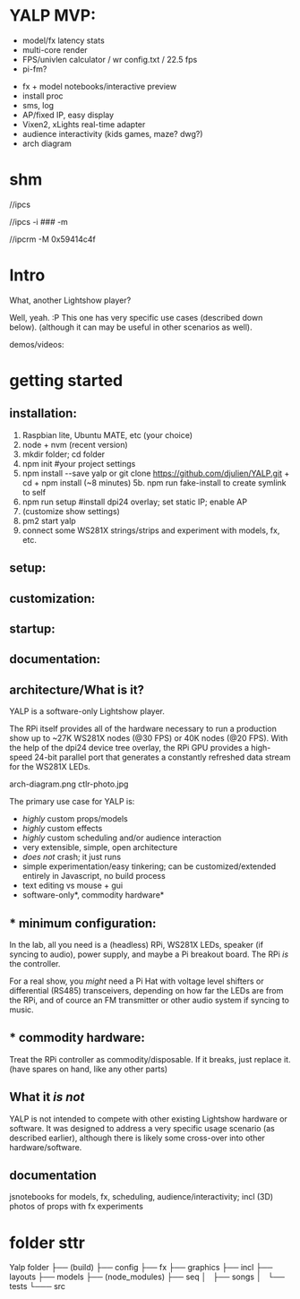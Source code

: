 # YALP MVP:
* model/fx latency stats
* multi-core render
* FPS/univlen calculator / wr config.txt / 22.5 fps
* pi-fm?
- fx + model notebooks/interactive preview
- install proc
- sms, log
- AP/fixed IP, easy display
- Vixen2, xLights real-time adapter
- audience interactivity (kids games, maze? dwg?)
- arch diagram

# shm
//ipcs

//ipcs -i ### -m

//ipcrm -M 0x59414c4f


# Intro
What, another Lightshow player?

Well, yeah. :P  This one has very specific use cases (described down below).  (although it can may be useful in other scenarios as well).

demos/videos:

# getting started
## installation:
1. Raspbian lite, Ubuntu MATE, etc (your choice)
2. node + nvm (recent version)
3. mkdir folder; cd folder
4. npm init  #your project settings
5. npm install --save yalp
  or git clone https://github.com/djulien/YALP.git + cd + npm install (~8 minutes)
5b. npm run fake-install to create symlink to self
6. npm run setup  #install dpi24 overlay; set static IP; enable AP
7. (customize show settings)
8. pm2 start yalp
9. connect some WS281X strings/strips and experiment with models, fx, etc.

## setup:
## customization:
## startup:
## documentation:


## architecture/What is it?
YALP is a software-only Lightshow player.

The RPi itself provides all of the hardware necessary to run a production show up to ~27K WS281X nodes (@30 FPS) or 40K nodes (@20 FPS).  With the help of the dpi24 device tree overlay, the RPi GPU provides a high-speed 24-bit parallel port that generates a constantly refreshed data stream for the WS281X LEDs.

arch-diagram.png
ctlr-photo.jpg

The primary use case for YALP is:
- *highly* custom props/models
- *highly* custom effects
- *highly* custom scheduling and/or audience interaction
- very extensible, simple, open architecture
- *does not* crash; it just runs
- simple experimentation/easy tinkering; can be customized/extended entirely in Javascript, no build process
- text editing vs mouse + gui
- software-only*, commodity hardware*

## * minimum configuration:
In the lab, all you need is a (headless) RPi, WS281X LEDs, speaker (if syncing to audio), power supply, and maybe a Pi breakout board.  The RPi *is* the controller.

For a real show, you *might* need a Pi Hat with voltage level shifters or differential (RS485) transceivers, depending on how far the LEDs are from the RPi, and of cource an FM transmitter or other audio system if syncing to music.

## * commodity hardware:
Treat the RPi controller as commodity/disposable.  If it breaks, just replace it.  (have spares on hand, like any other parts)

## What it *is not*
YALP is not intended to compete with other existing Lightshow hardware or software.  It was designed to address a very specific usage scenario (as described earlier), although there is likely some cross-over into other hardware/software.

## documentation
jsnotebooks for models, fx, scheduling, audience/interactivity; incl (3D) photos of props with fx experiments

# folder sttr
Yalp folder
 ├── (build)
 ├── config
 ├── fx
 ├── graphics
 ├── incl
 ├── layouts
 ├── models
 ├── (node_modules)
 ├── seq
 │    ├── songs
 │    └── tests
 └─── src
